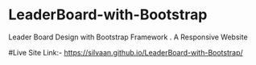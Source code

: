 # LeaderBoard-with-Bootstrap
Leader Board Design with Bootstrap Framework . A Responsive Website

#Live Site Link:- https://silvaan.github.io/LeaderBoard-with-Bootstrap/
